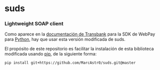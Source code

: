 # suds
### Lightweight SOAP client

Como aparece en la [documentación de Transbank](http://www.transbankdevelopers.cl/?m=sdk) para la SDK de WebPay para [Python](https://www.python.org/), hay que usar esta versión modificada de suds.

El propósito de este repositorio es facilitar la instalación de esta biblioteca modificada usando [pip](https://pip.pypa.io/en/stable/), de la siguiente forma:

```bash
pip install git+https://github.com/MarcAstr0/suds.git@master
```
